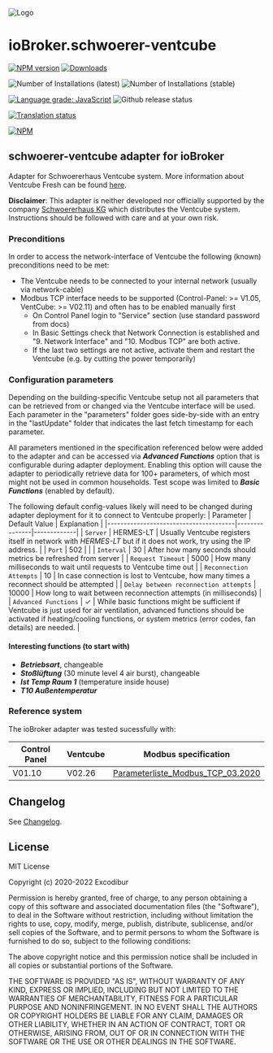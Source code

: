 ![Logo](admin/schwoerer-ventcube.png)
# ioBroker.schwoerer-ventcube

[![NPM version](http://img.shields.io/npm/v/iobroker.schwoerer-ventcube.svg)](https://www.npmjs.com/package/iobroker.schwoerer-ventcube)
[![Downloads](https://img.shields.io/npm/dm/iobroker.schwoerer-ventcube.svg)](https://www.npmjs.com/package/iobroker.schwoerer-ventcube)

![Number of Installations (latest)](http://iobroker.live/badges/schwoerer-ventcube-installed.svg)
![Number of Installations (stable)](http://iobroker.live/badges/schwoerer-ventcube-stable.svg)

[![Language grade: JavaScript](https://img.shields.io/lgtm/grade/javascript/g/Excodibur/ioBroker.schwoerer-ventcube.svg?logo=lgtm&logoWidth=18)](https://lgtm.com/projects/g/Excodibur/ioBroker.schwoerer-ventcube/context:javascript)
![Github release status](https://github.com/Excodibur/iobroker.schwoerer-ventcube/workflows/Build%2C%20Test%20and%20Release/badge.svg)

[![Translation status](https://weblate.iobroker.net/widgets/adapters/-/schwoerer-ventcube/svg-badge.svg)](https://weblate.iobroker.net/engage/adapters/?utm_source=widget)

[![NPM](https://nodei.co/npm/iobroker.schwoerer-ventcube.png?downloads=true)](https://nodei.co/npm/iobroker.schwoerer-ventcube/)

## schwoerer-ventcube adapter for ioBroker

Adapter for Schwoererhaus Ventcube system. More information about Ventcube Fresh can be found [here](https://www.bauinfocenter.de/lueftung/lueftungsanlagen/).

**Disclaimer**: This adapter is neither developed nor officially supported by the company [Schwoererhaus KG](https://www.schwoererhaus.de/) which distributes the Ventcube system. Instructions should be followed with care and at your own risk.

### Preconditions
In order to access the network-interface of Ventcube the following (known) preconditions need to be met:
- The Ventcube needs to be connected to your internal network (usually via network-cable)
- Modbus TCP interface needs to be supported (Control-Panel: >= V1.05, VentCube: >= V02.11) and often has to be enabled manually first
    * On Control Panel login to "Service" section (use standard password from docs)
	* In Basic Settings check that Network Connection is established and "9. Network Interface" and "10. Modbus TCP" are both active.
	* If the last two settings are not active, activate them and restart the Ventcube (e.g. by cutting the power temporarily)

### Configuration parameters
Depending on the building-specific Ventcube setup not all parameters that can be retrieved from or changed via the Ventcube interface will be used. Each parameter in the "parameters" folder goes side-by-side with an entry in the "lastUpdate" folder that indicates the last fetch timestamp for each parameter.

All parameters mentioned in the specification referenced below were added to the adapter and can be accessed via ***Advanced Functions*** option that is configurable during adapter deployment. Enabling this option will cause the adapter to periodically retrieve data for 100+ parameters, of which most might not be used in common households. Test scope was limited to ***Basic Functions*** (enabled by default).

The following default config-values likely will need to be changed during adapter deployment for it to connect to Ventcube properly:
| Parameter                             | Default Value | Explanation |
|---------------------------------------|---------------|-------------|
| `Server`                              | HERMES-LT     | Usually Ventcube registers itself in network with _HERMES-LT_ but if it does not work, try using the IP address. |
| `Port`                                | 502           |  |
| `Interval`                            | 30            | After how many seconds should metrics be refreshed from server |
| `Request Timeout`                     | 5000          | How many milliseconds to wait until requests to Ventcube time out |
| `Reconnection Attempts`               | 10            | In case connection is lost to Ventcube, how many times a reconnect should be attempted |
| `Delay between reconnection attempts` | 10000         | How long to wait between reconnection attempts (in milliseconds) |
| `Advanced Functions`                  | &#10003;      | While basic functions might be sufficient if Ventcube is just used for air ventilation, advanced functions should be activated if heating/cooling functions, or system metrics (error codes, fan details) are needed. |

#### Interesting functions (to start with)
- ***Betriebsart***, changeable
- ***Stoßlüftung*** (30 minute level 4 air burst), changeable
- ***Ist Temp Raum 1*** (temperature inside house)
- ***T10 Außentemperatur***

### Reference system
The ioBroker adapter was tested sucessfully with:

| Control Panel | Ventcube | Modbus specification              |
|---------------|----------|-----------------------------------|
| V01.10        | V02.26   | [Parameterliste_Modbus_TCP_03.2020](https://schwoerer-service.com/storage/files/Community/2020/Parameterliste_Modbus_TCP_032020.pdf) |

## Changelog
See [Changelog](https://github.com/Excodibur/ioBroker.schwoerer-ventcube/blob/master/CHANGELOG.md).

## License
MIT License

Copyright (c) 2020-2022 Excodibur

Permission is hereby granted, free of charge, to any person obtaining a copy
of this software and associated documentation files (the "Software"), to deal
in the Software without restriction, including without limitation the rights
to use, copy, modify, merge, publish, distribute, sublicense, and/or sell
copies of the Software, and to permit persons to whom the Software is
furnished to do so, subject to the following conditions:

The above copyright notice and this permission notice shall be included in all
copies or substantial portions of the Software.

THE SOFTWARE IS PROVIDED "AS IS", WITHOUT WARRANTY OF ANY KIND, EXPRESS OR
IMPLIED, INCLUDING BUT NOT LIMITED TO THE WARRANTIES OF MERCHANTABILITY,
FITNESS FOR A PARTICULAR PURPOSE AND NONINFRINGEMENT. IN NO EVENT SHALL THE
AUTHORS OR COPYRIGHT HOLDERS BE LIABLE FOR ANY CLAIM, DAMAGES OR OTHER
LIABILITY, WHETHER IN AN ACTION OF CONTRACT, TORT OR OTHERWISE, ARISING FROM,
OUT OF OR IN CONNECTION WITH THE SOFTWARE OR THE USE OR OTHER DEALINGS IN THE
SOFTWARE.
